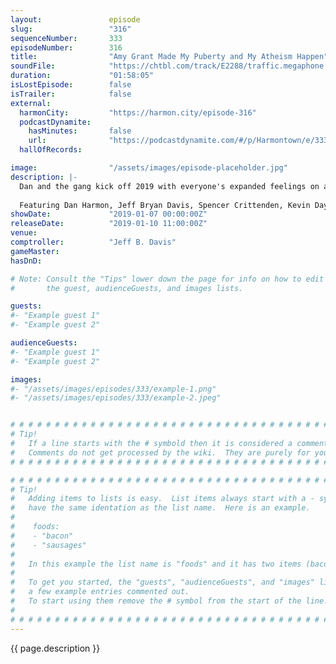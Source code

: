 ```yaml
---
layout:               episode
slug:                 "316"
sequenceNumber:       333
episodeNumber:        316
title:                "Amy Grant Made My Puberty and My Atheism Happen"
soundFile:            "https://chtbl.com/track/E2288/traffic.megaphone.fm/STA5970573662.mp3?updated=1596508377"
duration:             "01:58:05"
isLostEpisode:        false
isTrailer:            false
external:
  harmonCity:         "https://harmon.city/episode-316"
  podcastDynamite:
    hasMinutes:       false
    url:              "https://podcastdynamite.com/#/p/Harmontown/e/333/316"
  hallOfRecords:      

image:                "/assets/images/episode-placeholder.jpg"
description: |-
  Dan and the gang kick off 2019 with everyone's expanded feelings on airlines, Dan's engagement, charitable giving and Paul Rudd.
  
  Featuring Dan Harmon, Jeff Bryan Davis, Spencer Crittenden, Kevin Day and Jesse Camp.
showDate:             "2019-01-07 00:00:00Z"
releaseDate:          "2019-01-10 11:00:00Z"
venue:                
comptroller:          "Jeff B. Davis"
gameMaster:           
hasDnD:               

# Note: Consult the "Tips" lower down the page for info on how to edit
#       the guest, audienceGuests, and images lists.

guests:
#- "Example guest 1"
#- "Example guest 2"

audienceGuests:
#- "Example guest 1"
#- "Example guest 2"

images:
#- "/assets/images/episodes/333/example-1.png"
#- "/assets/images/episodes/333/example-2.jpeg"


# # # # # # # # # # # # # # # # # # # # # # # # # # # # # # # # # # # # # # # # # # # # #
# Tip!
#   If a line starts with the # symbold then it is considered a comment.
#   Comments do not get processed by the wiki.  They are purely for your information.
# # # # # # # # # # # # # # # # # # # # # # # # # # # # # # # # # # # # # # # # # # # # #

# # # # # # # # # # # # # # # # # # # # # # # # # # # # # # # # # # # # # # # # # # # # #
# Tip!
#   Adding items to lists is easy.  List items always start with a - symbol and have
#   have the same identation as the list name.  Here is an example.
#
#    foods:
#    - "bacon"
#    - "sausages"
#
#   In this example the list name is "foods" and it has two items (bacon, and sausages).
#
#   To get you started, the "guests", "audienceGuests", and "images" lists below have
#   a few example entries commented out.
#   To start using them remove the # symbol from the start of the line.
#
# # # # # # # # # # # # # # # # # # # # # # # # # # # # # # # # # # # # # # # # # # # # #
---
```


<!-- The episode description will be rendered here -->
{{ page.description }}

<!-- Add your content BELOW here -->
<!-- vvvvvvvvvvvvvvvvvvvvvvvvvvv -->




<!-- ^^^^^^^^^^^^^^^^^^^^^^^^^^^ -->
<!-- Add your content ABOVE here -->

<!-- The episode gallery will be rendered here -->